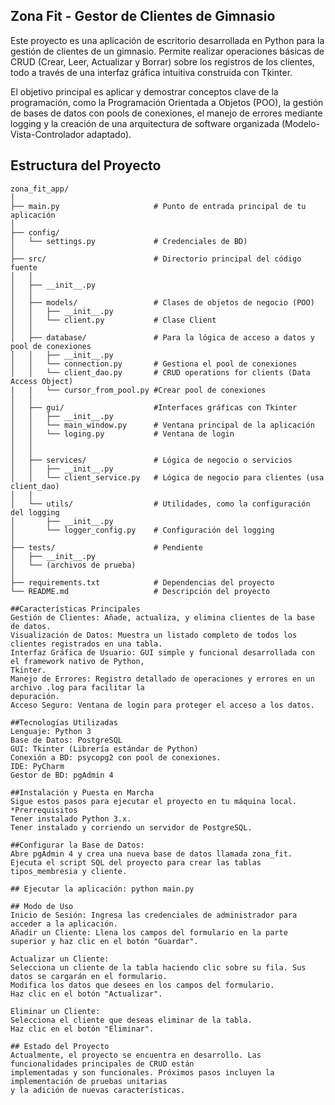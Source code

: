 
## Zona Fit - Gestor de Clientes de Gimnasio 

Este proyecto es una aplicación de escritorio desarrollada en Python para la gestión de 
clientes de un gimnasio. Permite realizar operaciones básicas de CRUD (Crear, Leer, Actualizar y Borrar)
sobre los registros de los clientes, todo a través de una interfaz gráfica intuitiva construida con Tkinter.

El objetivo principal es aplicar y demostrar conceptos clave de la programación, como la Programación Orientada 
a Objetos (POO), la gestión de bases de datos con pools de conexiones, el manejo de errores mediante logging y la 
creación de una arquitectura de software organizada (Modelo-Vista-Controlador adaptado).

## Estructura del Proyecto

```text
zona_fit_app/
│
├── main.py                     # Punto de entrada principal de tu aplicación
│
├── config/
│   └── settings.py             # Credenciales de BD)
│
├── src/                        # Directorio principal del código fuente
│   │
│   ├── __init__.py             
│   │
│   ├── models/                 # Clases de objetos de negocio (POO)
│   │   ├── __init__.py
│   │   └── client.py           # Clase Client 
│   │
│   ├── database/               # Para la lógica de acceso a datos y pool de conexiones
│   │   ├── __init__.py
│   │   └── connection.py       # Gestiona el pool de conexiones
│   │   └── client_dao.py       # CRUD operations for clients (Data Access Object)
|   |   └── cursor_from_pool.py #Crear pool de conexiones
│   │
│   ├── gui/                    #Interfaces gráficas con Tkinter
│   │   ├── __init__.py
│   │   └── main_window.py      # Ventana principal de la aplicación
│   │   └── loging.py           # Ventana de login
│   │   
│   │
│   ├── services/               # Lógica de negocio o servicios
│   │   ├── __init__.py
│   │   └── client_service.py   # Lógica de negocio para clientes (usa client_dao)
│   │
│   └── utils/                  # Utilidades, como la configuración del logging
│       ├── __init__.py
│       └── logger_config.py    # Configuración del logging
│
├── tests/                      # Pendiente
│   ├── __init__.py
│   └── (archivos de prueba)
│
├── requirements.txt            # Dependencias del proyecto
└── README.md                   # Descripción del proyecto

##Características Principales
Gestión de Clientes: Añade, actualiza, y elimina clientes de la base de datos.
Visualización de Datos: Muestra un listado completo de todos los clientes registrados en una tabla.
Interfaz Gráfica de Usuario: GUI simple y funcional desarrollada con el framework nativo de Python, 
Tkinter.
Manejo de Errores: Registro detallado de operaciones y errores en un archivo .log para facilitar la 
depuración.
Acceso Seguro: Ventana de login para proteger el acceso a los datos.

##Tecnologías Utilizadas
Lenguaje: Python 3
Base de Datos: PostgreSQL
GUI: Tkinter (Librería estándar de Python)
Conexión a BD: psycopg2 con pool de conexiones.
IDE: PyCharm
Gestor de BD: pgAdmin 4

##Instalación y Puesta en Marcha
Sigue estos pasos para ejecutar el proyecto en tu máquina local.
*Prerrequisitos
Tener instalado Python 3.x.
Tener instalado y corriendo un servidor de PostgreSQL.

##Configurar la Base de Datos:
Abre pgAdmin 4 y crea una nueva base de datos llamada zona_fit.
Ejecuta el script SQL del proyecto para crear las tablas tipos_membresia y cliente.

## Ejecutar la aplicación: python main.py

## Modo de Uso
Inicio de Sesión: Ingresa las credenciales de administrador para acceder a la aplicación.
Añadir un Cliente: Llena los campos del formulario en la parte superior y haz clic en el botón "Guardar".

Actualizar un Cliente:
Selecciona un cliente de la tabla haciendo clic sobre su fila. Sus datos se cargarán en el formulario.
Modifica los datos que desees en los campos del formulario.
Haz clic en el botón "Actualizar".

Eliminar un Cliente:
Selecciona el cliente que deseas eliminar de la tabla.
Haz clic en el botón "Eliminar".

## Estado del Proyecto
Actualmente, el proyecto se encuentra en desarrollo. Las funcionalidades principales de CRUD están 
implementadas y son funcionales. Próximos pasos incluyen la implementación de pruebas unitarias
y la adición de nuevas características.


